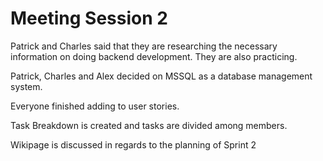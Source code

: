 # Meeting Session 2 

Patrick and Charles said that they are researching the necessary information on doing backend development. They are also practicing. 

Patrick, Charles and Alex decided on MSSQL as a database management system. 

Everyone finished adding to user stories.

Task Breakdown is created and tasks are divided among members.

Wikipage is discussed in regards to the planning of Sprint 2

